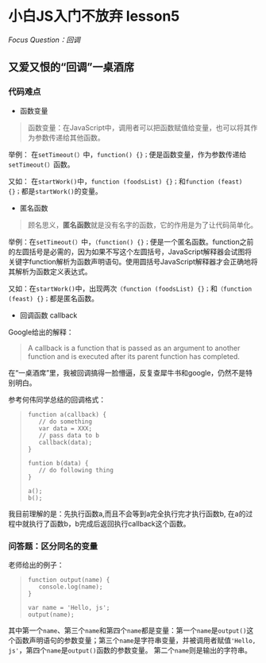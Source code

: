 # 小白JS入门不放弃 lesson5

*Focus Question：回调*

## 又爱又恨的“回调”一桌酒席

### 代码难点

* 函数变量

> 函数变量：在JavaScript中，调用者可以把函数赋值给变量，也可以将其作为参数传递给其他函数。

举例：
在```setTimeout(）```中，```function() {}；```便是函数变量，作为参数传递给```setTimeout(）```函数。

又如：
在```startWork()```中，```function (foodsList) {}；```和```function (feast) {}；```都是```startWork()```的变量。

* 匿名函数
>顾名思义，**匿名函数**就是没有名字的函数，它的作用是为了让代码简单化。

举例：在```setTimeout(）```中，```（function() {}；```便是一个匿名函数。function之前的左圆括号是必需的，因为如果不写这个左圆括号，JavaScript解释器会试图将关键字function解析为函数声明语句。使用圆括号JavaScript解释器才会正确地将其解析为函数定义表达式。

又如：在```startWork()```中，出现两次```（function (foodsList) {}；```和```（function (feast) {}；```都是匿名函数。

* 回调函数 callback

Google给出的解释：

>A callback is a function that is passed as an argument to another function and is executed after its parent function has completed.

在“一桌酒席”里，我被回调搞得一脸懵逼，反复查犀牛书和google，仍然不是特别明白。

参考何伟同学总结的回调格式：
>```
>function a(callback) {
>    // do something
>    var data = XXX;
>    // pass data to b
>    callback(data);
>}
>
>funtion b(data) {
>    // do following thing
>}
>
>a();
>b();
>```
我目前理解的是：先执行函数a,而且不会等到a完全执行完才执行函数b, 在a的过程中就执行了函数b，b完成后返回执行callback这个函数。

### 问答题：区分同名的变量

老师给出的例子：
>```
>function output(name) {
>    console.log(name);
>}
>
>var name = 'Hello, js';
>output(name);
>```
其中第一个```name```、第三个```name```和第四个```name```都是变量：第一个```name```是```output()```这个函数声明语句的参数变量；第三个```name```是字符串变量，并被调用者赋值```'Hello, js'```，第四个```name```是```output()```函数的参数变量。
第二个```name```则是输出的字符串。



